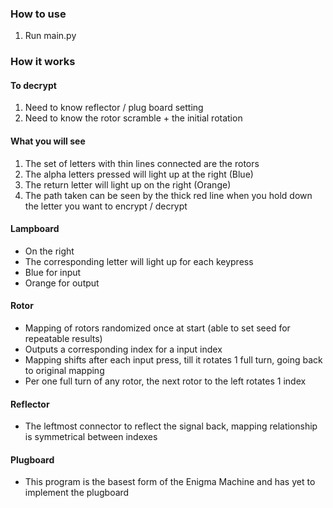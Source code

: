 ### How to use
1. Run main.py

### How it works
#### To decrypt
1. Need to know reflector / plug board setting
2. Need to know the rotor scramble + the initial rotation

#### What you will see
1. The set of letters with thin lines connected are the rotors
2. The alpha letters pressed will light up at the right (Blue)
3. The return letter will light up on the right (Orange)
4. The path taken can be seen by the thick red line when you hold down the letter you want to encrypt / decrypt

#### Lampboard
- On the right
- The corresponding letter will light up for each keypress
- Blue for input
- Orange for output

#### Rotor
- Mapping of rotors randomized once at start (able to set seed for repeatable results)
- Outputs a corresponding index for a input index
- Mapping shifts after each input press, till it rotates 1 full turn, going back to original mapping
- Per one full turn of any rotor, the next rotor to the left rotates 1 index

#### Reflector
- The leftmost connector to reflect the signal back, mapping relationship is symmetrical between indexes

#### Plugboard
- This program is the basest form of the Enigma Machine and has yet to implement the plugboard
